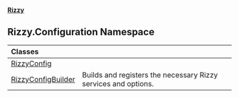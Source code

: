 #### [Rizzy](index 'index')

## Rizzy.Configuration Namespace

| Classes | |
| :--- | :--- |
| [RizzyConfig](Rizzy.Configuration.RizzyConfig 'Rizzy.Configuration.RizzyConfig') | |
| [RizzyConfigBuilder](Rizzy.Configuration.RizzyConfigBuilder 'Rizzy.Configuration.RizzyConfigBuilder') | Builds and registers the necessary Rizzy services and options. |
